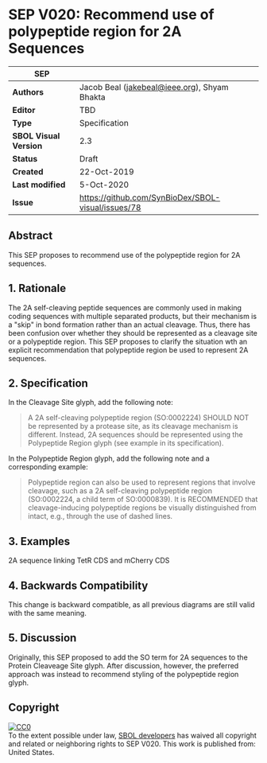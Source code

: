 # SEP V020: Recommend use of polypeptide region for 2A Sequences

| SEP | |
| --- | --- |
| **Authors** | Jacob Beal (jakebeal@ieee.org), Shyam Bhakta |
| **Editor** | TBD |
| **Type** | Specification |
| **SBOL Visual Version** | 2.3 |
| **Status** | Draft |
| **Created** | 22-Oct-2019 |
| **Last modified** | 5-Oct-2020 |
| **Issue**         | https://github.com/SynBioDex/SBOL-visual/issues/78 |


## Abstract

This SEP proposes to recommend use of the polypeptide region for 2A sequences.

## 1. Rationale <a name="rationale"></a>

The 2A self-cleaving peptide sequences are commonly used in making coding sequences with multiple separated products, but their mechanism is a "skip" in bond formation rather than an actual cleavage.  Thus, there has been confusion over whether they should be represented as a cleavage site or a polypeptide region. 
This SEP proposes to clarify the situation wth an explicit recommendation that polypeptide region be used to represent 2A sequences.

## 2. Specification <a name="specification"></a>

In the Cleavage Site glyph, add the following note:

> A 2A self-cleaving polypeptide region (SO:0002224) SHOULD NOT be represented by a protease site, as its cleavage mechanism is different. Instead, 2A sequences should be represented using the Polypeptide Region glyph (see example in its specification).

In the Polypeptide Region glyph, add the following note and a corresponding example:

> Polypeptide region can also be used to represent regions that involve cleavage, such as a 2A self-cleaving polypeptide region (SO:0002224, a child term of SO:0000839). It is RECOMMENDED that cleavage-inducing polypeptide regions be visually distinguished from intact, e.g., through the use of dashed lines.


## 3. Examples <a name='example'></a>

2A sequence linking TetR CDS and mCherry CDS


## 4. Backwards Compatibility <a name='compatibility'></a>

This change is backward compatible, as all previous diagrams are still valid with the same meaning.


## 5. Discussion <a name='discussion'></a>

Originally, this SEP proposed to add the SO term for 2A sequences to the Protein Cleaveage Site glyph. 
After discussion, however, the preferred approach was instead to recommend styling of the polypeptide region glyph.

## Copyright <a name='copyright'></a>

<p xmlns:dct="http://purl.org/dc/terms/" xmlns:vcard="http://www.w3.org/2001/vcard-rdf/3.0#">
  <a rel="license"
     href="http://creativecommons.org/publicdomain/zero/1.0/">
    <img src="http://i.creativecommons.org/p/zero/1.0/88x31.png" style="border-style: none;" alt="CC0" />
  </a>
  <br />
  To the extent possible under law,
  <a rel="dct:publisher"
     href="sbolstandard.org">
    <span property="dct:title">SBOL developers</span></a>
  has waived all copyright and related or neighboring rights to
  <span property="dct:title">SEP V020</span>.
This work is published from:
<span property="vcard:Country" datatype="dct:ISO3166"
      content="US" about="sbolstandard.org">
  United States</span>.
</p>
